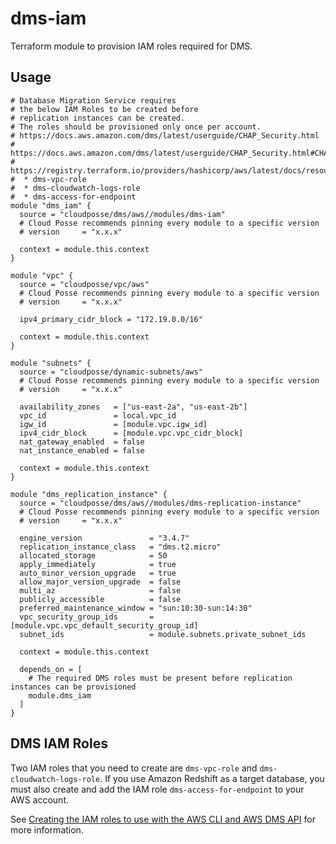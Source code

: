 # dms-iam

Terraform module to provision IAM roles required for DMS.

## Usage

```hcl
# Database Migration Service requires
# the below IAM Roles to be created before
# replication instances can be created.
# The roles should be provisioned only once per account.
# https://docs.aws.amazon.com/dms/latest/userguide/CHAP_Security.html
# https://docs.aws.amazon.com/dms/latest/userguide/CHAP_Security.html#CHAP_Security.APIRole
# https://registry.terraform.io/providers/hashicorp/aws/latest/docs/resources/dms_replication_instance
#  * dms-vpc-role
#  * dms-cloudwatch-logs-role
#  * dms-access-for-endpoint
module "dms_iam" {
  source = "cloudposse/dms/aws//modules/dms-iam"
  # Cloud Posse recommends pinning every module to a specific version
  # version     = "x.x.x"

  context = module.this.context
}

module "vpc" {
  source = "cloudposse/vpc/aws"
  # Cloud Posse recommends pinning every module to a specific version
  # version     = "x.x.x"

  ipv4_primary_cidr_block = "172.19.0.0/16"

  context = module.this.context
}

module "subnets" {
  source = "cloudposse/dynamic-subnets/aws"
  # Cloud Posse recommends pinning every module to a specific version
  # version     = "x.x.x"

  availability_zones   = ["us-east-2a", "us-east-2b"]
  vpc_id               = local.vpc_id
  igw_id               = [module.vpc.igw_id]
  ipv4_cidr_block      = [module.vpc.vpc_cidr_block]
  nat_gateway_enabled  = false
  nat_instance_enabled = false

  context = module.this.context
}

module "dms_replication_instance" {
  source = "cloudposse/dms/aws//modules/dms-replication-instance"
  # Cloud Posse recommends pinning every module to a specific version
  # version     = "x.x.x"

  engine_version               = "3.4.7"
  replication_instance_class   = "dms.t2.micro"
  allocated_storage            = 50
  apply_immediately            = true
  auto_minor_version_upgrade   = true
  allow_major_version_upgrade  = false
  multi_az                     = false
  publicly_accessible          = false
  preferred_maintenance_window = "sun:10:30-sun:14:30"
  vpc_security_group_ids       = [module.vpc.vpc_default_security_group_id]
  subnet_ids                   = module.subnets.private_subnet_ids

  context = module.this.context

  depends_on = [
    # The required DMS roles must be present before replication instances can be provisioned
    module.dms_iam
  ]
}
```

## DMS IAM Roles

Two IAM roles that you need to create are `dms-vpc-role` and `dms-cloudwatch-logs-role`. 
If you use Amazon Redshift as a target database, you must also create and add the IAM role `dms-access-for-endpoint` to your AWS account. 

See [Creating the IAM roles to use with the AWS CLI and AWS DMS API](https://docs.aws.amazon.com/dms/latest/userguide/CHAP_Security.html) for more information.

